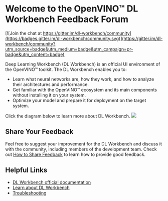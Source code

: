 # Welcome to the OpenVINO™ DL Workbench Feedback Forum

[![Join the chat at https://gitter.im/dl-workbench/community](https://badges.gitter.im/dl-workbench/community.svg)](https://gitter.im/dl-workbench/community?utm_source=badge&utm_medium=badge&utm_campaign=pr-badge&utm_content=badge)

Deep Learning Workbench (DL Workbench) is an official UI environment of the OpenVINO™ toolkit.
The DL Workbench enables you to:

- Learn what neural networks are, how they work, and how to analyze their architectures and performance.
- Get familiar with the OpenVINO™ ecosystem and its main components without installing it on your system.
- Optimize your model and prepare it for deployment on the target system.

Click the diagram below to learn more about DL Workbench. 
![](https://docs.openvinotoolkit.org/2021.3/workflow_1.jpg)

## Share Your Feedback

Feel free to suggest your improvement for the DL Workbench and discuss it with the community, including members of the development team. Check out [How to Share Feedback](https://github.com/openvinotoolkit/workbench_feedback/discussions/5) to learn how to provide good feedback.

## Helpful Links

- [DL Workbench official documentation](https://docs.openvinotoolkit.org/latest/workbench_docs_Workbench_DG_Introduction.html)
- [Learn about DL Workbench](https://github.com/openvinotoolkit/workbench_feedback/discussions/3)
- [Troubleshooting](https://github.com/openvinotoolkit/workbench_feedback/discussions/4)
